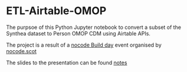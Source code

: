 # ETL-Airtable-OMOP
The purpsoe of this Python Jupyter notebook to convert a subset of the Synthea dataset to Person OMOP CDM using Airtable APIs.

The project is a result of a [nocode Build day](https://lu.ma/nocodescotland) event organised by [nocode.scot](https://www.nocode.scot/)

The slides to the presentation can be found [notes](notes)
